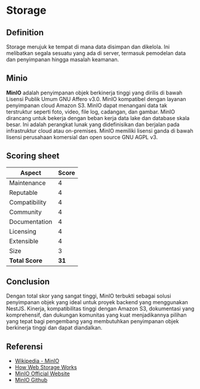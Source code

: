 # Storage

## Definition

Storage merujuk ke tempat di mana data disimpan dan dikelola. Ini melibatkan segala sesuatu yang ada di server, termasuk pemodelan data dan penyimpanan hingga masalah keamanan.

## Minio

**MinIO** adalah penyimpanan objek berkinerja tinggi yang dirilis di bawah Lisensi Publik Umum GNU Affero v3.0. MinIO kompatibel dengan layanan penyimpanan cloud Amazon S3. MinIO dapat menangani data tak terstruktur seperti foto, video, file log, cadangan, dan gambar.
MinIO dirancang untuk bekerja dengan beban kerja data lake dan database skala besar. Ini adalah perangkat lunak yang didefinisikan dan berjalan pada infrastruktur cloud atau on-premises. MinIO memiliki lisensi ganda di bawah lisensi perusahaan komersial dan open source GNU AGPL v3.

## Scoring sheet

| Aspect        | Score |
| ------------- | ----- |
| Maintenance   | 4     |
| Reputable     | 4     |
| Compatibility | 4     |
| Community     | 4     |
| Documentation | 4     |
| Licensing     | 4     |
| Extensible    | 4     |
| Size          | 3     |
| **Total Score** | **31** |

## Conclusion

Dengan total skor yang sangat tinggi, MinIO terbukti sebagai solusi penyimpanan objek yang ideal untuk proyek backend yang menggunakan NestJS. Kinerja, kompatibilitas tinggi dengan Amazon S3, dokumentasi yang komprehensif, dan dukungan komunitas yang kuat menjadikannya pilihan yang tepat bagi pengembang yang membutuhkan penyimpanan objek berkinerja tinggi dan dapat diandalkan.

## Referensi

- [Wikipedia - MinIO](https://en.wikipedia.org/wiki/MinIO)
- [How Web Storage Works](https://www.freecodecamp.org/news/how-web-storage-works/)
- [MinIO Official Website](https://min.io/)
- [MinIO Github](https://github.com/minio/minio)
